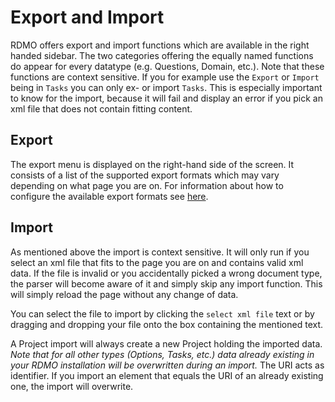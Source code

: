 # Export and Import

RDMO offers export and import functions which are available in the right handed sidebar. The two categories offering the equally named functions do appear for every datatype (e.g. Questions, Domain, etc.). Note that these functions are context sensitive. If you for example use the `Export` or `Import` being in `Tasks` you can only ex- or import `Tasks`. This is especially important to know for the import, because it will fail and display an error if you pick an xml file that does not contain fitting content.

## Export

The export menu is displayed on the right-hand side of the screen. It consists of a list of the supported export formats which may vary depending on what page you are on. For information about how to configure the available export formats see [here](../../configuration/export-formats.html).

## Import

As mentioned above the import is context sensitive. It will only run if you select an xml file that fits to the page you are on and contains valid xml data. If the file is invalid or you accidentally picked a wrong document type, the parser will become aware of it and simply skip any import function. This will simply reload the page without any change of data.

You can select the file to import by clicking the `select xml file` text or by dragging and dropping your file onto the box containing the mentioned text.

A Project import will always create a new Project holding the imported data. *Note that for all other types (Options, Tasks, etc.) data already existing in your RDMO installation will be overwritten during an import.* The URI acts as identifier. If you import an element that equals the URI of an already existing one, the import will overwrite.

